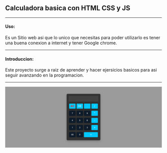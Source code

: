 ## Calculadora basica con HTML CSS y JS
****
#### Uso:

Es un Sitio web asi que lo unico que necesitas para poder utilizarlo es tener una buena conexion a internet y tener Google chrome.
***
#### Introduccion:

Este proyecto surge a raiz de aprender y hacer ejersicios basicos para asi seguir avanzando en la programacion.
***
![](https://github.com/AlexSiuuu/calculadoraAlex.github.io/blob/main/calculadora.png)

